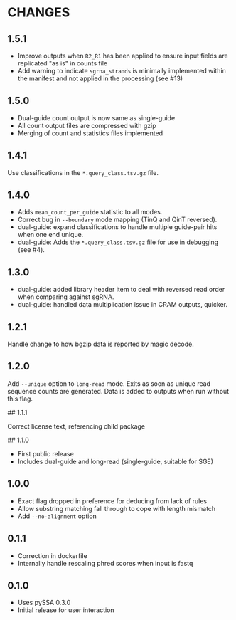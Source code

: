# CHANGES

## 1.5.1

- Improve outputs when `R2_R1` has been applied to ensure input fields are replicated "as is" in counts file
- Add warning to indicate `sgrna_strands` is minimally implemented within the manifest and not applied in the processing (see #13)

## 1.5.0

- Dual-guide count output is now same as single-guide
- All count output files are compressed with gzip
- Merging of count and statistics files implemented

## 1.4.1

Use classifications in the `*.query_class.tsv.gz` file.

## 1.4.0

- Adds `mean_count_per_guide` statistic to all modes.
- Correct bug in `--boundary` mode mapping (TinQ and QinT reversed).
- dual-guide: expand classifications to handle multiple guide-pair hits when one end unique.
- dual-guide: Adds the `*.query_class.tsv.gz` file for use in debugging (see #4).

## 1.3.0

- dual-guide: added library header item to deal with reversed read order when comparing against sgRNA.
- dual-guide: handled data multiplication issue in CRAM outputs, quicker.

## 1.2.1

Handle change to how bgzip data is reported by magic decode.

## 1.2.0

Add `--unique` option to `long-read` mode.  Exits as soon as unique read sequence counts are generated.
Data is added to outputs when run without this flag.

## 1.1.1

Correct license text, referencing child package

## 1.1.0

- First public release
- Includes dual-guide and long-read (single-guide, suitable for SGE)

## 1.0.0

- Exact flag dropped in preference for deducing from lack of rules
- Allow substring matching fall through to cope with length mismatch
- Add `--no-alignment` option

## 0.1.1

- Correction in dockerfile
- Internally handle rescaling phred scores when input is fastq

## 0.1.0

- Uses pySSA 0.3.0
- Initial release for user interaction
